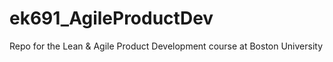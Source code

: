 # ek691_AgileProductDev
Repo for the Lean &amp; Agile Product Development course at Boston University
